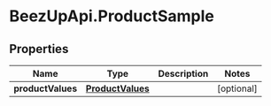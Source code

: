 # BeezUpApi.ProductSample

## Properties
Name | Type | Description | Notes
------------ | ------------- | ------------- | -------------
**productValues** | [**ProductValues**](ProductValues.md) |  | [optional] 


